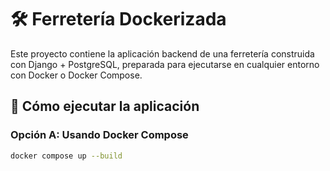 # 🛠️ Ferretería Dockerizada

Este proyecto contiene la aplicación backend de una ferretería construida con Django + PostgreSQL, preparada para ejecutarse en cualquier entorno con Docker o Docker Compose.

## 🚀 Cómo ejecutar la aplicación

### Opción A: Usando Docker Compose

```bash
docker compose up --build
